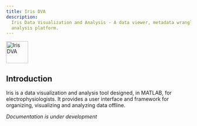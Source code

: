 ```yaml
---
title: Iris DVA
description: 
  Iris Data Visualization and Analysis - A data viewer, metadata wrangler and
  analysis platform.
---
```


<img src="./img/iris-animated.gif" width="60" alt="Iris DVA"/>

## Introduction

Iris is a data visualization and analysis tool designed, in MATLAB, for electrophysiologists. It provides a user interface and framework for organizing, visualizing and analyzing data offline.

_Documentation is under development_

